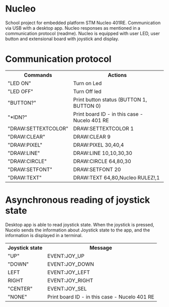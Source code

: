 # Nucleo
School project for embedded platform STM Nucleo 401RE. Communication via USB with a desktop app. Nucleo responses as mentioned in a communication protocol (readme). Nucleo is equipped with user LED, user button and extensional board with joystick and display.
# Communication protocol
<table>
<tr><th>Commands</th><th>Actions</th></tr>
<tr><td>"LED ON"</td><td>Turn on Led</td></tr>
<tr><td>"LED OFF"</td><td>Turn Off led</td></tr>
<tr><td>"BUTTON?"</td><td>Print button status (BUTTON 1, BUTTON 0)</td></tr>
<tr><td>"*IDN?"</td><td>Print board ID - in this case - Nucelo 401 RE</td></tr>
<tr><td>"DRAW:SETTEXTCOLOR"</td><td>DRAW:SETTEXTCOLOR 1</td></tr>
<tr><td>"DRAW:CLEAR"</td><td>DRAW:CLEAR 9</td></tr>
<tr><td>"DRAW:PIXEL"</td><td>DRAW:PIXEL 30,40,4</td></tr>
<tr><td>"DRAW:LINE"</td><td>DRAW:LINE 10,10,30,30</td></tr>
<tr><td>"DRAW:CIRCLE"</td><td>DRAW:CIRCLE 64,80,30</td></tr>
<tr><td>"DRAW:SETFONT"</td><td>DRAW:SETFONT 20</td></tr>
<tr><td>"DRAW:TEXT"</td><td>DRAW:TEXT 64,80,Nucleo RULEZ!,1</td></tr>
</table>

# Asynchronous reading of joystick state
Desktop app is able to read joystick state. When the joystick is pressed, Nucelo sends the information about Joystick state to the app, and the information is displayed in a terminal.
<table>
<tr><th>Joystick state</th><th>Message</th></tr>
<tr><td>"UP"</td><td>EVENT:JOY_UP</td></tr>
<tr><td>"DOWN"</td><td>EVENT:JOY_DOWN</td></tr>
<tr><td>LEFT</td><td>EVENT:JOY_LEFT</td></tr>
<tr><td>RIGHT</td><td>EVENT:JOY_RIGHT</td></tr>
<tr><td>"CENTER"</td><td>EVENT:JOY_SEL</td></tr>
<tr><td>"NONE"</td><td>Print board ID - in this case - Nucelo 401 RE</td></tr>
</table>
